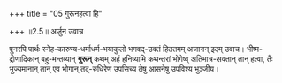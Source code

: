 +++
title = "05 गुरूनहत्वा हि"

+++
॥2.5॥ अर्जुन उवाच 

पुनरपि पार्थः स्नेह-कारुण्य-धर्माधर्म-भयाकुलो भगवद्-उक्तं
हिततमम् अजानन् इदम् उवाच। भीष्म-द्रोणादिकान् बहु-मन्तव्यान् **गुरून्** कथम्
अहं हनिष्यामि कथन्तरां भोगेष्व् अतिमात्र-सक्तान् तान् हत्वा, तैः भुज्यमानान्
तान् एव भोगान् तद्-रुधिरेण उपसिच्य तेषु आसनेषु उपविश्य भुञ्जीय।  
